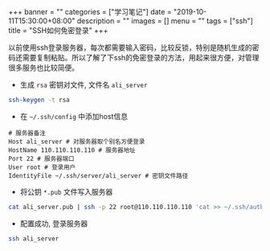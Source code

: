 +++
banner = ""
categories = ["学习笔记"]
date = "2019-10-11T15:30:00+08:00"
description = ""
images = []
menu = ""
tags = ["ssh"]
title = "SSH如何免密登录"
+++

以前使用ssh登录服务器，每次都需要输入密码，比较反锁，特别是随机生成的密码还需要复制粘贴。所以了解了下ssh的免密登录的方法，用起来很方便，对管理很多服务也比较简便。

<!--more-->

- 生成 `rsa` 密钥对文件, 文件名 `ali_server`

```bash
ssh-keygen -t rsa
```

- 在 `~/.ssh/config` 中添加host信息

```nginx
# 服务器备注
Host ali_server # 对服务器取个别名方便登录
HostName 110.110.110.110 # 服务器地址
Port 22 # 服务器端口
User root # 登录用户
IdentityFile ~/.ssh/server/ali_server # 密钥文件路径
```

- 将公钥 `*.pub` 文件写入服务器

```bash
cat ali_server.pub | ssh -p 22 root@110.110.110.110 'cat >> ~/.ssh/authorized_keys'
```

- 配置成功, 登录服务器

```bash
ssh ali_server
```

